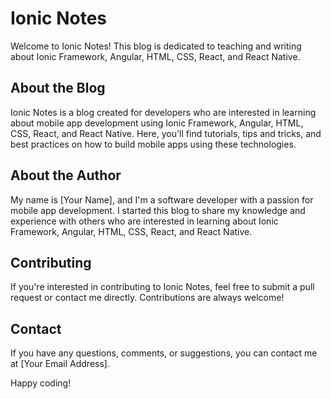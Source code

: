 # Ionic Notes

Welcome to Ionic Notes! This blog is dedicated to teaching and writing about Ionic Framework, Angular, HTML, CSS, React, and React Native.

## About the Blog

Ionic Notes is a blog created for developers who are interested in learning about mobile app development using Ionic Framework, Angular, HTML, CSS, React, and React Native. Here, you'll find tutorials, tips and tricks, and best practices on how to build mobile apps using these technologies.

## About the Author

My name is [Your Name], and I'm a software developer with a passion for mobile app development. I started this blog to share my knowledge and experience with others who are interested in learning about Ionic Framework, Angular, HTML, CSS, React, and React Native. 

## Contributing

If you're interested in contributing to Ionic Notes, feel free to submit a pull request or contact me directly. Contributions are always welcome!

## Contact

If you have any questions, comments, or suggestions, you can contact me at [Your Email Address].

Happy coding!
